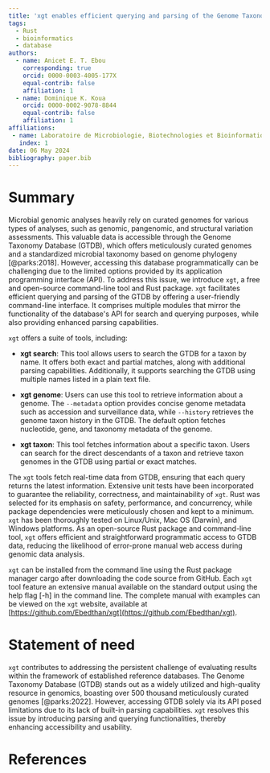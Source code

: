 ```yaml
---
title: 'xgt enables efficient querying and parsing of the Genome Taxonomy Database'
tags:
  - Rust
  - bioinformatics
  - database
authors:
  - name: Anicet E. T. Ebou
    corresponding: true
    orcid: 0000-0003-4005-177X
    equal-contrib: false
    affiliation: 1
  - name: Dominique K. Koua
    orcid: 0000-0002-9078-8844
    equal-contrib: false
    affiliation: 1
affiliations:
 - name: Laboratoire de Microbiologie, Biotechnologies et Bioinformatique, Institut National Polytechnique Félix Houphouët-Boigny, BP 1093 Yamoussoukro, Côte d'Ivoire
   index: 1
date: 06 May 2024
bibliography: paper.bib
---
```


# Summary

Microbial genomic analyses heavily rely on curated genomes for various types of analyses, such as genomic, pangenomic, and structural variation assessments. This valuable data is accessible through the Genome Taxonomy Database (GTDB), which offers meticulously curated genomes and a standardized microbial taxonomy based on genome phylogeny [@parks:2018]. However, accessing this database programmatically can be challenging due to the limited options provided by its application programming interface (API). To address this issue, we introduce `xgt`, a free and open-source command-line tool and Rust package. 
`xgt` facilitates efficient querying and parsing of the GTDB by offering a user-friendly command-line interface. It comprises multiple modules that mirror the functionality of the database's API for search and querying purposes, while also providing enhanced parsing capabilities.

`xgt` offers a suite of tools, including:

- **xgt search**: This tool allows users to search the GTDB for a taxon by name. It offers both exact and partial matches, along with additional parsing capabilities. Additionally, it supports searching the GTDB using multiple names listed in a plain text file.  

- **xgt genome**: Users can use this tool to retrieve information about a genome. The `--metadata` option provides concise genome metadata such as accession and surveillance data, while `--history` retrieves the genome taxon history in the GTDB. The default option fetches nucleotide, gene, and taxonomy metadata of the genome.  

- **xgt taxon**: This tool fetches information about a specific taxon. Users can search for the direct descendants of a taxon and retrieve taxon genomes in the GTDB using partial or exact matches.

The `xgt` tools fetch real-time data from GTDB, ensuring that each query returns the latest information. Extensive unit tests have been incorporated to guarantee the reliability, correctness, and maintainability of `xgt`. Rust was selected for its emphasis on safety, performance, and concurrency, while package dependencies were meticulously chosen and kept to a minimum. `xgt` has been thoroughly tested on Linux/Unix, Mac OS (Darwin), and Windows platforms. As an open-source Rust package and command-line tool, `xgt` offers efficient and straightforward programmatic access to GTDB data, reducing the likelihood of error-prone manual web access during genomic data analysis.

`xgt` can be installed from the command line using the Rust package manager cargo after downloading the code source from GitHub. Each `xgt` tool feature an extensive manual available on the standard output using the help flag [-h] in the command line. The complete manual with examples can be viewed on the `xgt` website, available at [https://github.com/Ebedthan/xgt](https://github.com/Ebedthan/xgt).


# Statement of need

`xgt` contributes to addressing the persistent challenge of evaluating results within the framework of established reference databases. The Genome Taxonomy Database (GTDB) stands out as a widely utilized and high-quality resource in genomics, boasting over 500 thousand meticulously curated genomes [@parks:2022]. However, accessing GTDB solely via its API posed limitations due to its lack of built-in parsing capabilities. `xgt` resolves this issue by introducing parsing and querying functionalities, thereby enhancing accessibility and usability. 


# References